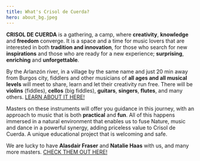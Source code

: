 ```yaml
---
title: What's Crisol de Cuerda?
hero: about_bg.jpeg
---
```


**CRISOL DE CUERDA** is a gathering, a camp, where **creativity**, **knowledge** and **freedom** converge. It is a space and a time for music lovers that are interested in both **tradition and innovation**, for those who search for new **inspirations** and those who are ready for a new experience; **surprising**, **enriching** and **unforgettable**.

By the Arlanzón river, in a village by the same name and just 20 min away from Burgos city, fiddlers and other musicians of **all ages and all musical levels** will meet to share, learn and let their creativity run free. There will be **violins** (fiddles), **cellos** (big fiddles), **guitars**, **singers**, **flutes**, and many others. [LEARN ABOUT IT HERE!](/en/about/classes)

Masters on these instruments will offer you guidance in this journey, with an approach to music that is both **practical** and **fun**. All of this happens immersed in a natural environment that enables us to fuse Nature, music and dance in a powerful synergy, adding priceless value to Crisol de Cuerda. A unique educational project that is welcoming and safe.

We are lucky to have **Alasdair Fraser** and **Natalie Haas** with us, and many more masters. [CHECK THEM OUT HERE!](/en/teachers)

